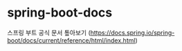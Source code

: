 # spring-boot-docs
스프링 부트 공식 문서 톺아보기 (https://docs.spring.io/spring-boot/docs/current/reference/html/index.html)
